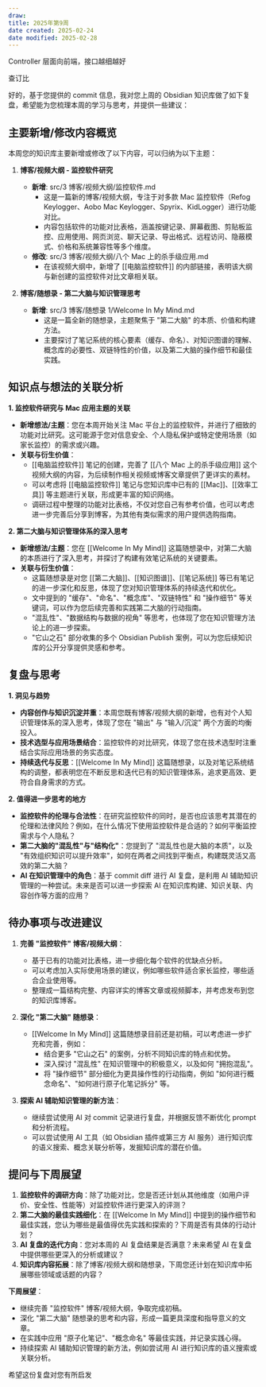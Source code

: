 ```yaml
---
draw:
title: 2025年第9周
date created: 2025-02-24
date modified: 2025-02-28
---
```


Controller 层面向前端，接口越细越好

查订比

好的，基于您提供的 commit 信息，我对您上周的 Obsidian 知识库做了如下复盘，希望能为您梳理本周的学习与思考，并提供一些建议：

## 主要新增/修改内容概览

本周您的知识库主要新增或修改了以下内容，可以归纳为以下主题：

1. **博客/视频大纲 - 监控软件研究**
    - **新增**: src/3 博客/视频大纲/监控软件.md
        - 这是一篇新的博客/视频大纲，专注于对多款 Mac 监控软件（Refog Keylogger、Aobo Mac Keylogger、Spyrix、KidLogger）进行功能对比。
        - 内容包括软件的功能对比表格，涵盖按键记录、屏幕截图、剪贴板监控、应用使用、网页浏览、聊天记录、导出格式、远程访问、隐蔽模式、价格和系统兼容性等多个维度。
    - **修改**: src/3 博客/视频大纲/八个 Mac 上的杀手级应用.md
        - 在该视频大纲中，新增了 [[电脑监控软件]] 的内部链接，表明该大纲与新创建的监控软件对比文章相关联。
            
2. **博客/随想录 - 第二大脑与知识管理思考**
    - **新增**: src/3 博客/随想录 1/Welcome In My Mind.md
        - 这是一篇全新的随想录，主题聚焦于 "第二大脑" 的本质、价值和构建方法。
        - 主要探讨了笔记系统的核心要素（缓存、命名）、对知识图谱的理解、概念库的必要性、双链特性的价值，以及第二大脑的操作细节和最佳实践。
            

## 知识点与想法的关联分析

**1. 监控软件研究与 Mac 应用主题的关联**
- **新增想法/主题**：您在本周开始关注 Mac 平台上的监控软件，并进行了细致的功能对比研究。这可能源于您对信息安全、个人隐私保护或特定使用场景（如家长监控）的需求或兴趣。
- **关联与衍生价值**：
    - [[电脑监控软件]] 笔记的创建，完善了 [[八个 Mac 上的杀手级应用]] 这个视频大纲的内容，为后续制作相关视频或博客文章提供了更详实的素材。
    - 可以考虑将 [[电脑监控软件]] 笔记与您知识库中已有的 [[Mac]]、[[效率工具]] 等主题进行关联，形成更丰富的知识网络。
    - 调研过程中整理的功能对比表格，不仅对您自己有参考价值，也可以考虑进一步完善后分享到博客，为其他有类似需求的用户提供选购指南。
        

**2. 第二大脑与知识管理体系的深入思考**
- **新增想法/主题**：您在 [[Welcome In My Mind]] 这篇随想录中，对第二大脑的本质进行了深入思考，并探讨了构建有效笔记系统的关键要素。
- **关联与衍生价值**：
    - 这篇随想录是对您 [[第二大脑]]、[[知识图谱]]、[[笔记系统]] 等已有笔记的进一步深化和反思，体现了您对知识管理体系的持续迭代和优化。
    - 文中提到的 "缓存"、"命名"、"概念库"、"双链特性" 和 "操作细节" 等关键词，可以作为您后续完善和实践第二大脑的行动指南。
    - "混乱性"、"数据结构与数据的视角" 等思考，也体现了您在知识管理方法论上的进一步探索。
    - "它山之石" 部分收集的多个 Obsidian Publish 案例，可以为您后续知识库的公开分享提供灵感和参考。
        

## 复盘与思考

**1. 洞见与趋势**
- **内容创作与知识沉淀并重**：本周您既有博客/视频大纲的新增，也有对个人知识管理体系的深入思考，体现了您在 "输出" 与 "输入/沉淀" 两个方面的均衡投入。
- **技术选型与应用场景结合**：监控软件的对比研究，体现了您在技术选型时注重结合实际应用场景的务实态度。
- **持续迭代与反思**：[[Welcome In My Mind]] 这篇随想录，以及对笔记系统结构的调整，都表明您在不断反思和迭代已有的知识管理体系，追求更高效、更符合自身需求的方式。
    

**2. 值得进一步思考的地方**
- **监控软件的伦理与合法性**：在研究监控软件的同时，是否也应该思考其潜在的伦理和法律风险？例如，在什么情况下使用监控软件是合适的？如何平衡监控需求与个人隐私？
- **第二大脑的"混乱性"与"结构化"**：您提到了 "混乱性也是大脑的本质"，以及 "有效组织知识可以提升效率"，如何在两者之间找到平衡点，构建既灵活又高效的第二大脑？
- **AI 在知识管理中的角色**：基于 commit diff 进行 AI 复盘，是利用 AI 辅助知识管理的一种尝试。未来是否可以进一步探索 AI 在知识库构建、知识关联、内容创作等方面的应用？
    

## 待办事项与改进建议

1. **完善 "监控软件" 博客/视频大纲**：
    - 基于已有的功能对比表格，进一步细化每个软件的优缺点分析。
    - 可以考虑加入实际使用场景的建议，例如哪些软件适合家长监控，哪些适合企业使用等。
    - 整理成一篇结构完整、内容详实的博客文章或视频脚本，并考虑发布到您的知识库博客。
        
2. **深化 "第二大脑" 随想录**：
    - [[Welcome In My Mind]] 这篇随想录目前还是初稿，可以考虑进一步扩充和完善，例如：
        - 结合更多 "它山之石" 的案例，分析不同知识库的特点和优势。
        - 深入探讨 "混乱性" 在知识管理中的积极意义，以及如何 "拥抱混乱"。
        - 将 "操作细节" 部分细化为更具操作性的行动指南，例如 "如何进行概念命名"、"如何进行原子化笔记拆分" 等。
            
3. **探索 AI 辅助知识管理的新方法**：
	- 继续尝试使用 AI 对 commit 记录进行复盘，并根据反馈不断优化 prompt 和分析流程。
    - 可以尝试使用 AI 工具（如 Obsidian 插件或第三方 AI 服务）进行知识库的语义搜索、概念关联分析等，发掘知识库的潜在价值。
        

## 提问与下周展望

1. **监控软件的调研方向**：除了功能对比，您是否还计划从其他维度（如用户评价、安全性、性能等）对监控软件进行更深入的评测？
2. **第二大脑的最佳实践细化**：在 [[Welcome In My Mind]] 中提到的操作细节和最佳实践，您认为哪些是最值得优先实践和探索的？下周是否有具体的行动计划？
3. **AI 复盘的迭代方向**：您对本周的 AI 复盘结果是否满意？未来希望 AI 在复盘中提供哪些更深入的分析或建议？
4. **知识库内容拓展**：除了博客/视频大纲和随想录，下周您还计划在知识库中拓展哪些领域或话题的内容？
    

**下周展望**：

- 继续完善 "监控软件" 博客/视频大纲，争取完成初稿。
- 深化 "第二大脑" 随想录的思考和内容，形成一篇更具深度和指导意义的文章。
- 在实践中应用 "原子化笔记"、"概念命名" 等最佳实践，并记录实践心得。
- 持续探索 AI 辅助知识管理的新方法，例如尝试用 AI 进行知识库的语义搜索或关联分析。
    

希望这份复盘对您有所启发
